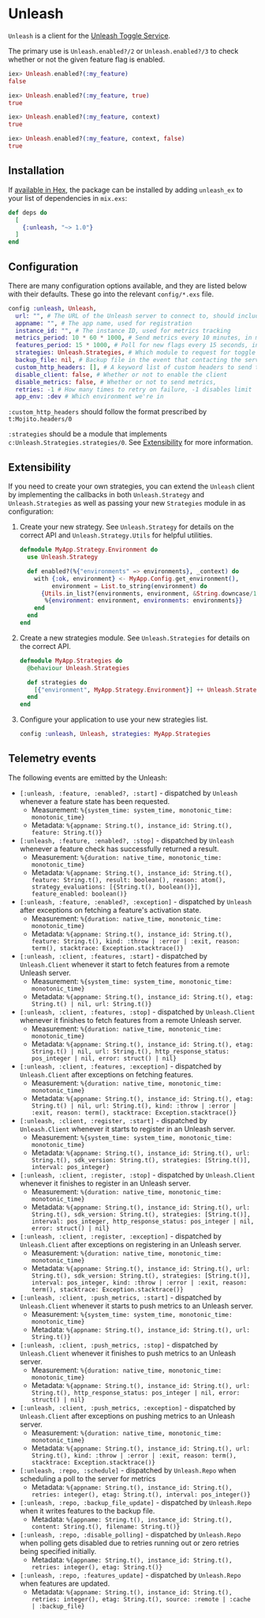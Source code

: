 # Unleash

`Unleash` is a client for the
[Unleash Toggle Service](https://unleash.github.io/).

The primary use is `Unleash.enabled?/2` or `Unleash.enabled?/3` to check whether
or not the given feature flag is enabled.

```elixir
iex> Unleash.enabled?(:my_feature)
false

iex> Unleash.enabled?(:my_feature, true)
true

iex> Unleash.enabled?(:my_feature, context)
true

iex> Unleash.enabled?(:my_feature, context, false)
true
```

## Installation

If [available in Hex](https://hex.pm/docs/publish), the package can be installed
by adding `unleash_ex` to your list of dependencies in `mix.exs`:

```elixir
def deps do
  [
    {:unleash, "~> 1.0"}
  ]
end
```

## Configuration

There are many configuration options available, and they are listed below with
their defaults. These go into the relevant `config/*.exs` file.

```elixir
config :unleash, Unleash,
  url: "", # The URL of the Unleash server to connect to, should include up to http://base.url/api
  appname: "", # The app name, used for registration
  instance_id: "", # The instance ID, used for metrics tracking
  metrics_period: 10 * 60 * 1000, # Send metrics every 10 minutes, in milliseconds
  features_period: 15 * 1000, # Poll for new flags every 15 seconds, in milliseconds
  strategies: Unleash.Strategies, # Which module to request for toggle strategies
  backup_file: nil, # Backup file in the event that contacting the server fails
  custom_http_headers: [], # A keyword list of custom headers to send to the server
  disable_client: false, # Whether or not to enable the client
  disable_metrics: false, # Whether or not to send metrics,
  retries: -1 # How many times to retry on failure, -1 disables limit
  app_env: :dev # Which environment we're in
```

`:custom_http_headers` should follow the format prescribed by
`t:Mojito.headers/0`

`:strategies` should be a module that implements
`c:Unleash.Strategies.strategies/0`. See [Extensibility](#extensibility)
for more information.

## Extensibility

If you need to create your own strategies, you can extend the `Unleash` client
by implementing the callbacks in both `Unleash.Strategy` and
`Unleash.Strategies` as well as passing your new `Strategies` module in as
configuration:

1. Create your new strategy. See `Unleash.Strategy` for details on the correct
    API and `Unleash.Strategy.Utils` for helpful utilities.

    ```elixir
    defmodule MyApp.Strategy.Environment do
      use Unleash.Strategy

      def enabled?(%{"environments" => environments}, _context) do
        with {:ok, environment} <- MyApp.Config.get_environment(),
             environment = List.to_string(environment) do
          {Utils.in_list?(environments, environment, &String.downcase/1),
           %{environment: environment, environments: environments}}
        end
      end
    end
    ```

1. Create a new strategies module. See `Unleash.Strategies` for details on the correct
    API.

    ```elixir
    defmodule MyApp.Strategies do
      @behaviour Unleash.Strategies

      def strategies do
        [{"environment", MyApp.Strategy.Environment}] ++ Unleash.Strategies.strateges()
      end
    end
    ```

1. Configure your application to use your new strategies list.

    ```elixir
    config :unleash, Unleash, strategies: MyApp.Strategies
    ```

## Telemetry events

The following events are emitted by the Unleash:

* `[:unleash, :feature, :enabled?, :start]` - dispatched by `Unleash` whenever
a feature state has been requested.
  * Measurement:  `%{system_time: system_time, monotonic_time: monotonic_time}`
  * Metadata: `%{appname: String.t(), instance_id: String.t(), feature: String.t()}`
* `[:unleash, :feature, :enabled?, :stop]` - dispatched by `Unleash` whenever
a feature check has successfully returned a result.
  * Measurement:  `%{duration: native_time, monotonic_time: monotonic_time}`
  * Metadata: `%{appname: String.t(), instance_id: String.t(), feature: String.t(), result: boolean(), reason: atom(), strategy_evaluations: [{String.t(), boolean()}], feature_enabled: boolean()}`
* `[:unleash, :feature, :enabled?, :exception]` - dispatched by `Unleash` after
exceptions on fetching a feature's activation state.
  * Measurement:  `%{duration: native_time, monotonic_time: monotonic_time}`
  * Metadata: `%{appname: String.t(), instance_id: String.t(), feature: String.t(), kind: :throw | :error | :exit, reason: term(), stacktrace: Exception.stacktrace()}`
* `[:unleash, :client, :features, :start]` - dispatched by `Unleash.Client` whenever
it start to fetch features from a remote Unleash server.
  * Measurement:  `%{system_time: system_time, monotonic_time: monotonic_time}`
  * Metadata: `%{appname: String.t(), instance_id: String.t(), etag: String.t() | nil, url: String.t()}`
* `[:unleash, :client, :features, :stop]` - dispatched by `Unleash.Client` whenever
it finishes to fetch features from a remote Unleash server.
  * Measurement:  `%{duration: native_time, monotonic_time: monotonic_time}`
  * Metadata: `%{appname: String.t(), instance_id: String.t(), etag: String.t() | nil, url: String.t(), http_response_status: pos_integer | nil, error: struct() | nil}`
* `[:unleash, :client, :features, :exception]` - dispatched by `Unleash.Client` after
exceptions on fetching features.
  * Measurement:  `%{duration: native_time, monotonic_time: monotonic_time}`
  * Metadata: `%{appname: String.t(), instance_id: String.t(), etag: String.t() | nil, url: String.t(), kind: :throw | :error | :exit, reason: term(), stacktrace: Exception.stacktrace()}`
* `[:unleash, :client, :register, :start]` - dispatched by `Unleash.Client` whenever
it starts to register in an Unleash server.
  * Measurement:  `%{system_time: system_time, monotonic_time: monotonic_time}`
  * Metadata: `%{appname: String.t(), instance_id: String.t(), url: String.t(), sdk_version: String.t(), strategies: [String.t()], interval: pos_integer}`
* `[:unleash, :client, :register, :stop]` - dispatched by `Unleash.Client` whenever
it finishes to register in an Unleash server.
  * Measurement:  `%{duration: native_time, monotonic_time: monotonic_time}`
  * Metadata: `%{appname: String.t(), instance_id: String.t(), url: String.t(), sdk_version: String.t(), strategies: [String.t()], interval: pos_integer, http_response_status: pos_integer | nil, error: struct() | nil}`
* `[:unleash, :client, :register, :exception]` - dispatched by `Unleash.Client` after
exceptions on registering in an Unleash server.
  * Measurement:  `%{duration: native_time, monotonic_time: monotonic_time}`
  * Metadata: `%{appname: String.t(), instance_id: String.t(), url: String.t(), sdk_version: String.t(), strategies: [String.t()], interval: pos_integer, kind: :throw | :error | :exit, reason: term(), stacktrace: Exception.stacktrace()}`
* `[:unleash, :client, :push_metrics, :start]` - dispatched by `Unleash.Client` whenever
it starts to push metrics to an Unleash server.
  * Measurement:  `%{system_time: system_time, monotonic_time: monotonic_time}`
  * Metadata: `%{appname: String.t(), instance_id: String.t(), url: String.t()}`
* `[:unleash, :client, :push_metrics, :stop]` - dispatched by `Unleash.Client` whenever
it finishes to push metrics to an Unleash server.
  * Measurement:  `%{duration: native_time, monotonic_time: monotonic_time}`
  * Metadata: `%{appname: String.t(), instance_id: String.t(), url: String.t(), http_response_status: pos_integer | nil, error: struct() | nil}`
* `[:unleash, :client, :push_metrics, :exception]` - dispatched by `Unleash.Client` after
exceptions on pushing metrics to an Unleash server.
  * Measurement:  `%{duration: native_time, monotonic_time: monotonic_time}`
  * Metadata: `%{appname: String.t(), instance_id: String.t(), url: String.t(), kind: :throw | :error | :exit, reason: term(), stacktrace: Exception.stacktrace()}`
* `[:unleash, :repo, :schedule]` - dispatched by `Unleash.Repo` when scheduling a poll to the server for metrics
  * Metadata: `%{appname: String.t(), instance_id: String.t(), retries: integer(), etag: String.t(), interval: pos_integer()}`
* `[:unleash, :repo, :backup_file_update]` - dispatched by `Unleash.Repo` when it writes features to the backup file.
  * Metadata: `%{appname: String.t(), instance_id: String.t(), content: String.t(), filename: String.t()}`
* `[:unleash, :repo, :disable_polling]` - dispatched by `Unleash.Repo` when polling gets 
disabled due to retries running out or zero retries being specified initially.
  * Metadata: `%{appname: String.t(), instance_id: String.t(), retries: integer(), etag: String.t()}`
* `[:unleash, :repo, :features_update]` - dispatched by `Unleash.Repo` when features are updated.
  * Metadata: `%{appname: String.t(), instance_id: String.t(), retries: integer(), etag: String.t(), source: :remote | :cache | :backup_file}`